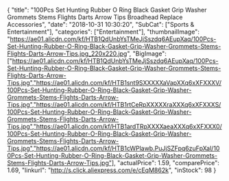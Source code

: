 {
	"title": "100Pcs Set Hunting Rubber O Ring Black Gasket Grip Washer Grommets Stems Flights Darts Arrow Tips Broadhead Replace Accessories",
	"date": "2018-10-31 10:30:20",
	"SubCat": ["Sports & Entertainment"],
	"categories": ["Entertainment"],
	"thumbnailImage": "https://ae01.alicdn.com/kf/HTB1QdUnbYsTMeJjSszdq6AEupXaq/100Pcs-Set-Hunting-Rubber-O-Ring-Black-Gasket-Grip-Washer-Grommets-Stems-Flights-Darts-Arrow-Tips.jpg_220x220.jpg",
	"BigImage": ["https://ae01.alicdn.com/kf/HTB1QdUnbYsTMeJjSszdq6AEupXaq/100Pcs-Set-Hunting-Rubber-O-Ring-Black-Gasket-Grip-Washer-Grommets-Stems-Flights-Darts-Arrow-Tips.jpg","https://ae01.alicdn.com/kf/HTB1snt9SXXXXXaVapXXq6xXFXXXV/100Pcs-Set-Hunting-Rubber-O-Ring-Black-Gasket-Grip-Washer-Grommets-Stems-Flights-Darts-Arrow-Tips.jpg","https://ae01.alicdn.com/kf/HTB1rtCeRpXXXXXraXXXq6xXFXXXS/100Pcs-Set-Hunting-Rubber-O-Ring-Black-Gasket-Grip-Washer-Grommets-Stems-Flights-Darts-Arrow-Tips.jpg","https://ae01.alicdn.com/kf/HTB1ardTRpXXXXaeaXXXq6xXFXXX0/100Pcs-Set-Hunting-Rubber-O-Ring-Black-Gasket-Grip-Washer-Grommets-Stems-Flights-Darts-Arrow-Tips.jpg","https://ae01.alicdn.com/kf/HTB1cWPlawb.PuJjSZFpq6zuFpXal/100Pcs-Set-Hunting-Rubber-O-Ring-Black-Gasket-Grip-Washer-Grommets-Stems-Flights-Darts-Arrow-Tips.jpg"],
	"actualPrice": 1.59,
	"comparePrice": 1.69,
	"linkurl": "http://s.click.aliexpress.com/e/cEqM862k",
	"inStock": 98
}
